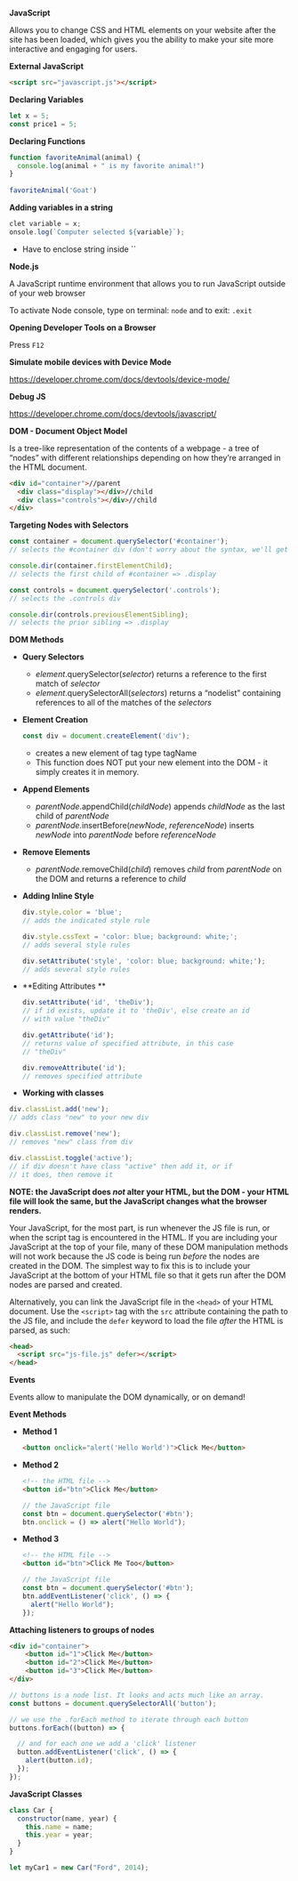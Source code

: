 **JavaScript**

Allows you to change CSS and HTML elements on your website after the site has been loaded, which gives you the ability to make your site more interactive and engaging for users.

**External JavaScript**

```html
<script src="javascript.js"></script>
```

**Declaring Variables**

```javascript
let x = 5;
const price1 = 5;
```

**Declaring Functions**

```javascript
function favoriteAnimal(animal) {
  console.log(animal + " is my favorite animal!")
}
 
favoriteAnimal('Goat')
```

**Adding variables in a string**

```javascript
clet variable = x;
onsole.log(`Computer selected ${variable}`);
```

- Have to enclose string inside ``

**Node.js**

A JavaScript runtime environment that allows you to run JavaScript outside of your web browser

To activate Node console, type on terminal: `node` and to exit: `.exit`

**Opening Developer Tools on a Browser**

Press `F12`

**Simulate mobile devices with Device Mode**

https://developer.chrome.com/docs/devtools/device-mode/

**Debug JS**

https://developer.chrome.com/docs/devtools/javascript/

**DOM - Document Object Model**

Is a tree-like representation of the contents of a webpage - a tree of “nodes” with different relationships depending on how they’re arranged in the HTML document.

```html
<div id="container">//parent
  <div class="display"></div>//child
  <div class="controls"></div>//child
</div>
```

**Targeting Nodes with Selectors**

```javascript
const container = document.querySelector('#container');
// selects the #container div (don't worry about the syntax, we'll get there)

console.dir(container.firstElementChild);                      
// selects the first child of #container => .display

const controls = document.querySelector('.controls');   
// selects the .controls div

console.dir(controls.previousElementSibling);                  
// selects the prior sibling => .display
```

**DOM Methods**

- **Query Selectors**
  - *element*.querySelector(*selector*) returns a reference to the first match of *selector*
  - *element*.querySelectorAll(*selectors*) returns a “nodelist” containing references to all of the matches of the *selectors*

- **Element Creation**

  ```javascript
  const div = document.createElement('div');
  ```

  - creates a new element of tag type tagName
  - This function does NOT put your new element into the DOM - it simply creates it in memory.

- **Append Elements**

  - *parentNode*.appendChild(*childNode*) appends *childNode* as the last child of *parentNode*
  - *parentNode*.insertBefore(*newNode*, *referenceNode*) inserts *newNode* into *parentNode* before *referenceNode*

- **Remove Elements**

  - *parentNode*.removeChild(*child*) removes *child* from *parentNode* on the DOM and returns a reference to *child*

- **Adding Inline Style**

  ```javascript
  div.style.color = 'blue';                                      
  // adds the indicated style rule
  
  div.style.cssText = 'color: blue; background: white;';          
  // adds several style rules
  
  div.setAttribute('style', 'color: blue; background: white;');    
  // adds several style rules
  ```

- **Editing Attributes **

  ```javascript
  div.setAttribute('id', 'theDiv');                              
  // if id exists, update it to 'theDiv', else create an id
  // with value "theDiv"
  
  div.getAttribute('id');                                        
  // returns value of specified attribute, in this case
  // "theDiv"
  
  div.removeAttribute('id');                                     
  // removes specified attribute
  ```

-  **Working with classes**

  ```javascript
  div.classList.add('new');                                      
  // adds class "new" to your new div
  
  div.classList.remove('new');                                   
  // removes "new" class from div
  
  div.classList.toggle('active');                                
  // if div doesn't have class "active" then add it, or if
  // it does, then remove it
  ```

**NOTE: the JavaScript does *not* alter your HTML, but the DOM - your HTML file will look the same, but the JavaScript changes what the browser renders.**

Your JavaScript, for the most part, is run whenever the JS file is run, or when the script tag is encountered in the HTML. If you are including your JavaScript at the top of your file, many of these DOM manipulation methods will not work because the JS code is being run *before* the nodes are created in the DOM. The simplest way to fix this is to include your JavaScript at the bottom of your HTML file so that it gets run after the DOM nodes are parsed and created.

Alternatively, you can link the JavaScript file in the `<head>` of your HTML document. Use the `<script>` tag with the `src` attribute containing the path to the JS file, and include the `defer` keyword to load the file *after* the HTML is parsed, as such:

```html
<head>
  <script src="js-file.js" defer></script>
</head>
```

**Events**

Events allow to manipulate the DOM dynamically, or on demand!

**Event Methods**

- **Method 1** 

  ```html
  <button onclick="alert('Hello World')">Click Me</button>
  ```

- **Method 2**

  ```html
  <!-- the HTML file -->
  <button id="btn">Click Me</button>
  ```

  ```javascript
  // the JavaScript file
  const btn = document.querySelector('#btn');
  btn.onclick = () => alert("Hello World");
  ```

- **Method 3**

  ```html
  <!-- the HTML file -->
  <button id="btn">Click Me Too</button>
  ```

  ```javascript
  // the JavaScript file
  const btn = document.querySelector('#btn');
  btn.addEventListener('click', () => {
    alert("Hello World");
  });
  ```

**Attaching listeners to groups of nodes**

```html
<div id="container">
    <button id="1">Click Me</button>
    <button id="2">Click Me</button>
    <button id="3">Click Me</button>
</div>
```

```javascript
// buttons is a node list. It looks and acts much like an array.
const buttons = document.querySelectorAll('button');

// we use the .forEach method to iterate through each button
buttons.forEach((button) => {

  // and for each one we add a 'click' listener
  button.addEventListener('click', () => {
    alert(button.id);
  });
});
```

**JavaScript Classes**

```javascript
class Car {
  constructor(name, year) {
    this.name = name;
    this.year = year;
  }
}

let myCar1 = new Car("Ford", 2014);

```
